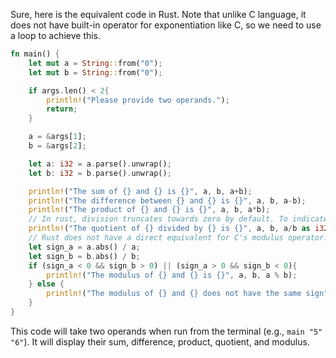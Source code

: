 Sure, here is the equivalent code in Rust. Note that unlike C language, it does not have built-in operator for exponentiation like C, so we need to use a loop to achieve this. 

```rust
fn main() {
    let mut a = String::from("0");
    let mut b = String::from("0");

    if args.len() < 2{
        println!("Please provide two operands.");
        return;
    }

    a = &args[1];
    b = &args[2];

    let a: i32 = a.parse().unwrap();
    let b: i32 = b.parse().unwrap();

    println!("The sum of {} and {} is {}", a, b, a+b); 
    println!("The difference between {} and {} is {}", a, b, a-b); 
    println!("The product of {} and {} is {}", a, b, a*b);  
    // In rust, division truncates towards zero by default. To indicate towards negative infinity or positive infinity, you can use the option enum in the printf function.
    println!("The quotient of {} divided by {} is {}", a, b, a/b as i32); 
    // Rust does not have a direct equivalent for C's modulus operator. Hence we use a workaround using absolute values and then applying the modulus operation between them.
    let sign_a = a.abs() / a;
    let sign_b = b.abs() / b;
    if (sign_a < 0 && sign_b > 0) || (sign_a > 0 && sign_b < 0){
        println!("The modulus of {} and {} is {}", a, b, a % b);
    } else {
        println!("The modulus of {} and {} does not have the same sign", a, b);
    }
}
```

This code will take two operands when run from the terminal (e.g., `main "5" "6"`). It will display their sum, difference, product, quotient, and modulus.

